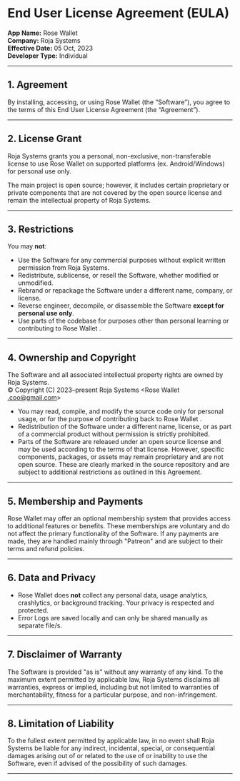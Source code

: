 # End User License Agreement (EULA)

**App Name:** Rose Wallet  
**Company:** Roja Systems  
**Effective Date:** 05 Oct, 2023  
**Developer Type:** Individual  

---

## 1. Agreement

By installing, accessing, or using Rose Wallet (the “Software”), you agree to the terms of this End User License Agreement (the “Agreement”).

---

## 2. License Grant

Roja Systems grants you a personal, non-exclusive, non-transferable license to use Rose Wallet  on supported platforms (ex. Android/Windows) for personal use only.

The main project is open source; however, it includes certain proprietary or private components that are not covered by the open source license and remain the intellectual property of Roja Systems.

---

## 3. Restrictions

You may **not**:

- Use the Software for any commercial purposes without explicit written permission from Roja Systems.  
- Redistribute, sublicense, or resell the Software, whether modified or unmodified.  
- Rebrand or repackage the Software under a different name, company, or license.  
- Reverse engineer, decompile, or disassemble the Software **except for personal use only**.  
- Use parts of the codebase for purposes other than personal learning or contributing to Rose Wallet .

---

## 4. Ownership and Copyright

The Software and all associated intellectual property rights are owned by Roja Systems.  
© Copyright (C) 2023–present Roja Systems <Rose Wallet .coo@gmail.com>

- You may read, compile, and modify the source code only for personal usage, or for the purpose of contributing back to Rose Wallet .
- Redistribution of the Software under a different name, license, or as part of a commercial product without permission is strictly prohibited.
- Parts of the Software are released under an open source license and may be used according to the terms of that license. However, specific components, packages, or assets may remain proprietary and are not open source. These are clearly marked in the source repository and are subject to additional restrictions as outlined in this Agreement.


---

## 5. Membership and Payments

Rose Wallet  may offer an optional membership system that provides access to additional features or benefits. These memberships are voluntary and do not affect the primary functionality of the Software. If any payments are made, they are handled mainly through "Patreon" and are subject to their terms and refund policies.

---

## 6. Data and Privacy

- Rose Wallet  does **not** collect any personal data, usage analytics, crashlytics, or background tracking. Your privacy is respected and protected.
- Error Logs are saved locally and can only be shared manually as separate file/s.

---

## 7. Disclaimer of Warranty

The Software is provided "as is" without any warranty of any kind. To the maximum extent permitted by applicable law, Roja Systems disclaims all warranties, express or implied, including but not limited to warranties of merchantability, fitness for a particular purpose, and non-infringement.

---

## 8. Limitation of Liability

To the fullest extent permitted by applicable law, in no event shall Roja Systems be liable for any indirect, incidental, special, or consequential damages arising out of or related to the use of or inability to use the Software, even if advised of the possibility of such damages.

---
